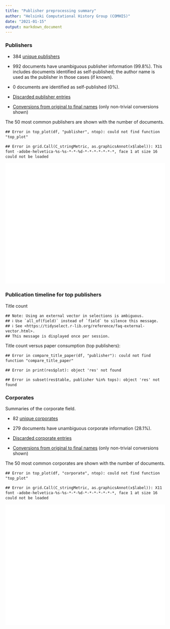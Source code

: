 ```yaml
---
title: "Publisher preprocessing summary"
author: "Helsinki Computational History Group (COMHIS)"
date: "2021-01-15"
output: markdown_document
---
```



### Publishers

 * 384 [unique publishers](output.tables/publisher_accepted.csv)

 * 992 documents have unambiguous publisher information (99.8%). This includes documents identified as self-published; the author name is used as the publisher in those cases (if known).

 * 0 documents are identified as self-published (0%). 

 * [Discarded publisher entries](output.tables/publisher_discarded.csv)

 * [Conversions from original to final names](output.tables/publisher_conversion_nontrivial.csv) (only non-trivial conversions shown)


The 50 most common publishers are shown with the number of documents. 


```
## Error in top_plot(df, "publisher", ntop): could not find function "top_plot"
```

```
## Error in grid.Call(C_stringMetric, as.graphicsAnnot(x$label)): X11 font -adobe-helvetica-%s-%s-*-*-%d-*-*-*-*-*-*-*, face 1 at size 16 could not be loaded
```

![plot of chunk summarypublisher2](figure/summarypublisher2-1.png)

### Publication timeline for top publishers

Title count


```
## Note: Using an external vector in selections is ambiguous.
## ℹ Use `all_of(field)` instead of `field` to silence this message.
## ℹ See <https://tidyselect.r-lib.org/reference/faq-external-vector.html>.
## This message is displayed once per session.
```



Title count versus paper consumption (top publishers):


```
## Error in compare_title_paper(df, "publisher"): could not find function "compare_title_paper"
```

```
## Error in print(res$plot): object 'res' not found
```

```
## Error in subset(res$table, publisher %in% tops): object 'res' not found
```


### Corporates

Summaries of the corporate field.

 * 82 [unique corporates](output.tables/corporate_accepted.csv)

 * 279 documents have unambiguous corporate information (28.1%). 

 * [Discarded corporate entries](output.tables/corporate_discarded.csv)

 * [Conversions from original to final names](output.tables/corporate_conversion_nontrivial.csv) (only non-trivial conversions shown)


The 50 most common corporates are shown with the number of documents. 


```
## Error in top_plot(df, "corporate", ntop): could not find function "top_plot"
```

```
## Error in grid.Call(C_stringMetric, as.graphicsAnnot(x$label)): X11 font -adobe-helvetica-%s-%s-*-*-%d-*-*-*-*-*-*-*, face 1 at size 16 could not be loaded
```

![plot of chunk summarycorporate2](figure/summarycorporate2-1.png)




